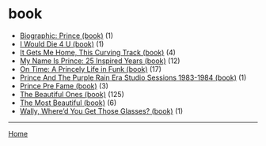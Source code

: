 # book

  * [Biographic: Prince (book)](./book/biographic-prince/) (1)
  * [I Would Die 4 U (book)](./book/i-would-die-4-u/) (1)
  * [It Gets Me Home, This Curving Track (book)](./book/it-gets-me-home-this-curving-track/) (4)
  * [My Name Is Prince: 25 Inspired Years (book)](./book/my-name-is-prince-25-inspired-years/) (12)
  * [On Time: A Princely Life in Funk (book)](./book/on-time-a-princely-life-in-funk/) (17)
  * [Prince And The Purple Rain Era Studio Sessions 1983-1984 (book)](./book/prince-and-the-purple-rain-era-studio-sessions-1983-1984/) (1)
  * [Prince Pre Fame (book)](./book/prince-pre-fame/) (3)
  * [The Beautiful Ones (book)](./book/the-beautiful-ones/) (125)
  * [The Most Beautiful (book)](./book/the-most-beautiful/) (6)
  * [Wally, Where’d You Get Those Glasses? (book)](./book/wally-where-d-you-get-those-glasses/) (1)

----

[Home](../)
